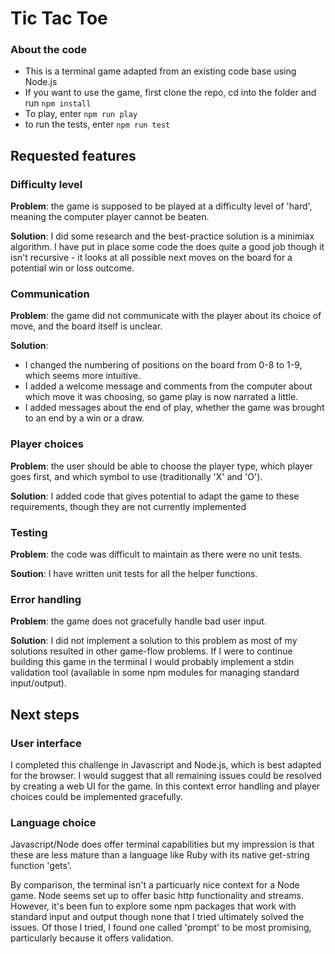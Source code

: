 # Tic Tac Toe

### About the code
- This is a terminal game adapted from an existing code base using Node.js
- If you want to use the game, first clone the repo, cd into the folder and run `npm install`
- To play, enter `npm run play`
- to run the tests, enter `npm run test`

## Requested features
### Difficulty level
**Problem**: the game is supposed to be played at a difficulty level of 'hard', meaning the computer
player cannot be beaten.  

**Solution**: I did some research and the best-practice solution is a minimiax algorithm. I have put in place some code the does quite a good job though it isn't recursive - it looks at all possible next moves on the board for a potential win or loss outcome.

### Communication
**Problem**: the game did not communicate with the player about its choice of move, and the board itself is unclear.  

**Solution**:
- I changed the numbering of positions on the board from 0-8 to 1-9, which seems more intuitive.
- I added a welcome message and comments from the computer about which move it was choosing, so game play is now narrated a little.
- I added messages about the end of play, whether the game was brought to an end by a win or a draw.

### Player choices
**Problem**: the user should be able to choose the player type, which player goes first, and which symbol to use (traditionally 'X' and 'O').  

**Solution**: I added code that gives potential to adapt the game to these requirements, though they are not currently implemented

### Testing
**Problem**: the code was difficult to maintain as there were no unit tests.  

**Soution**: I have written unit tests for all the helper functions.

### Error handling
**Problem**: the game does not gracefully handle bad user input.  

**Solution**: I did not implement a solution to this problem as most of my solutions resulted in other game-flow problems. If I were to continue building this game in the terminal I would probably implement a stdin validation tool (available in some npm modules for managing standard input/output).

## Next steps
### User interface
I completed this challenge in Javascript and Node.js, which is best adapted for the browser. I would suggest that all remaining issues could be resolved by creating a web UI for the game. In this context error handling and player choices could be implemented gracefully.  

### Language choice
Javascript/Node does offer terminal capabilities but my impression is that these are less mature than a language like Ruby with its native get-string function 'gets'.  

By comparison, the terminal isn't a particuarly nice context for a Node game. Node seems set up to offer basic http functionality and streams. However, it's been fun to explore some npm packages that work with standard input and output though none that I tried ultimately solved the issues. Of those I tried, I found one called 'prompt' to be most promising, particularly because it offers validation.
